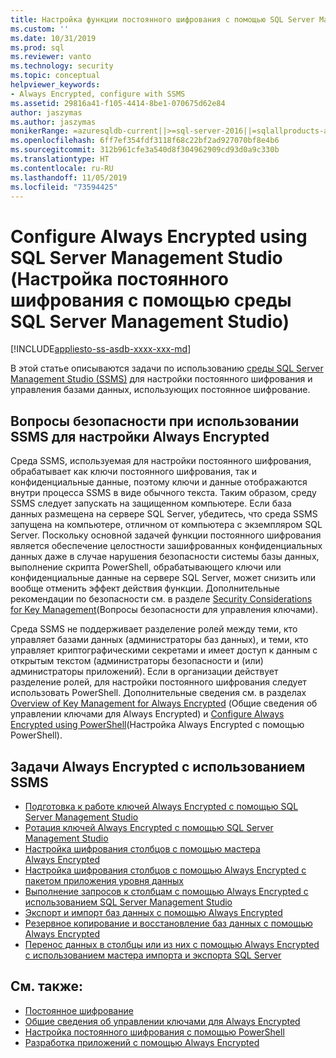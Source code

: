 ```yaml
---
title: Настройка функции постоянного шифрования с помощью SQL Server Management Studio | Документация Майкрософт
ms.custom: ''
ms.date: 10/31/2019
ms.prod: sql
ms.reviewer: vanto
ms.technology: security
ms.topic: conceptual
helpviewer_keywords:
- Always Encrypted, configure with SSMS
ms.assetid: 29816a41-f105-4414-8be1-070675d62e84
author: jaszymas
ms.author: jaszymas
monikerRange: =azuresqldb-current||>=sql-server-2016||=sqlallproducts-allversions||>=sql-server-linux-2017||=azuresqldb-mi-current
ms.openlocfilehash: 6ff7ef354fdf3118f68c22bf2ad927070bf8e4b6
ms.sourcegitcommit: 312b961cfe3a540d8f304962909cd93d0a9c330b
ms.translationtype: HT
ms.contentlocale: ru-RU
ms.lasthandoff: 11/05/2019
ms.locfileid: "73594425"
---
```

# <a name="configure-always-encrypted-using-sql-server-management-studio"></a>Configure Always Encrypted using SQL Server Management Studio (Настройка постоянного шифрования с помощью среды SQL Server Management Studio)
[!INCLUDE[appliesto-ss-asdb-xxxx-xxx-md](../../../includes/appliesto-ss-asdb-xxxx-xxx-md.md)]

В этой статье описываются задачи по использованию [среды SQL Server Management Studio (SSMS)](../../../ssms/download-sql-server-management-studio-ssms.md) для настройки постоянного шифрования и управления базами данных, использующих постоянное шифрование.

## <a name="security-considerations-when-using-ssms-to-configure-always-encrypted"></a>Вопросы безопасности при использовании SSMS для настройки Always Encrypted

Среда SSMS, используемая для настройки постоянного шифрования, обрабатывает как ключи постоянного шифрования, так и конфиденциальные данные, поэтому ключи и данные отображаются внутри процесса SSMS в виде обычного текста. Таким образом, среду SSMS следует запускать на защищенном компьютере. Если база данных размещена на сервере SQL Server, убедитесь, что среда SSMS запущена на компьютере, отличном от компьютера с экземпляром SQL Server. Поскольку основной задачей функции постоянного шифрования является обеспечение целостности зашифрованных конфиденциальных данных даже в случае нарушения безопасности системы базы данных, выполнение скрипта PowerShell, обрабатывающего ключи или конфиденциальные данные на сервере SQL Server, может снизить или вообще отменить эффект действия функции. Дополнительные рекомендации по безопасности см. в разделе [Security Considerations for Key Management](overview-of-key-management-for-always-encrypted.md#security-considerations-for-key-management)(Вопросы безопасности для управления ключами).

Среда SSMS не поддерживает разделение ролей между теми, кто управляет базами данных (администраторы баз данных), и теми, кто управляет криптографическими секретами и имеет доступ к данным с открытым текстом (администраторы безопасности и (или) администраторы приложений). Если в организации действует разделение ролей, для настройки постоянного шифрования следует использовать PowerShell. Дополнительные сведения см. в разделах [Overview of Key Management for Always Encrypted](../../../relational-databases/security/encryption/overview-of-key-management-for-always-encrypted.md) (Общие сведения об управлении ключами для Always Encrypted) и [Configure Always Encrypted using PowerShell](../../../relational-databases/security/encryption/configure-always-encrypted-using-powershell.md)(Настройка Always Encrypted с помощью PowerShell). 

## <a name="always-encrypted-tasks-using-ssms"></a>Задачи Always Encrypted с использованием SSMS

- [Подготовка к работе ключей Always Encrypted с помощью SQL Server Management Studio](configure-always-encrypted-keys-using-ssms.md)
- [Ротация ключей Always Encrypted с помощью SQL Server Management Studio](rotate-always-encrypted-keys-using-ssms.md)
- [Настройка шифрования столбцов с помощью мастера Always Encrypted](always-encrypted-wizard.md)
- [Настройка шифрования столбцов с помощью Always Encrypted с пакетом приложения уровня данных](configure-always-encrypted-using-dacpac.md)
- [Выполнение запросов к столбцам с помощью Always Encrypted с использованием SQL Server Management Studio](always-encrypted-query-columns-ssms.md)
- [Экспорт и импорт баз данных с помощью Always Encrypted](always-encrypted-migrate-using-bacpac.md)
- [Резервное копирование и восстановление баз данных с помощью Always Encrypted](always-encrypted-migrate-using-backup-restore.md)
- [Перенос данных в столбцы или из них с помощью Always Encrypted с использованием мастера импорта и экспорта SQL Server](always-encrypted-migrate-using-import-export-wizard.md)

## <a name="see-also"></a>См. также:
- [Постоянное шифрование](../../../relational-databases/security/encryption/always-encrypted-database-engine.md)
- [Общие сведения об управлении ключами для Always Encrypted](../../../relational-databases/security/encryption/overview-of-key-management-for-always-encrypted.md)
- [Настройка постоянного шифрования с помощью PowerShell](../../../relational-databases/security/encryption/configure-always-encrypted-using-powershell.md)
- [Разработка приложений с помощью Always Encrypted](always-encrypted-client-development.md)
